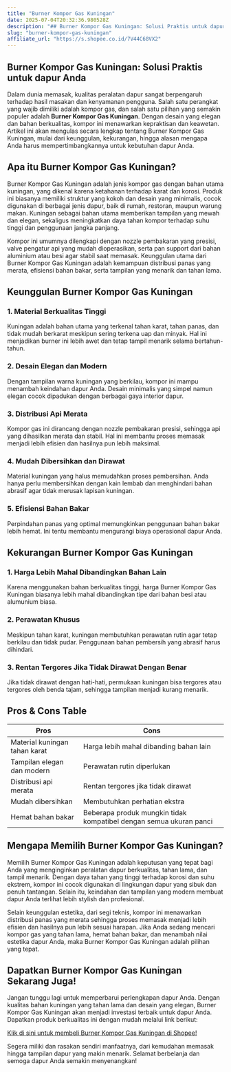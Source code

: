 ```yaml
---
title: "Burner Kompor Gas Kuningan"
date: 2025-07-04T20:32:36.980528Z
description: "## Burner Kompor Gas Kuningan: Solusi Praktis untuk dapur Anda..."
slug: "burner-kompor-gas-kuningan"
affiliate_url: "https://s.shopee.co.id/7V44C68VX2"
---
```

## Burner Kompor Gas Kuningan: Solusi Praktis untuk dapur Anda

Dalam dunia memasak, kualitas peralatan dapur sangat berpengaruh terhadap hasil masakan dan kenyamanan pengguna. Salah satu perangkat yang wajib dimiliki adalah kompor gas, dan salah satu pilihan yang semakin populer adalah **Burner Kompor Gas Kuningan**. Dengan desain yang elegan dan bahan berkualitas, kompor ini menawarkan kepraktisan dan keawetan. Artikel ini akan mengulas secara lengkap tentang Burner Kompor Gas Kuningan, mulai dari keunggulan, kekurangan, hingga alasan mengapa Anda harus mempertimbangkannya untuk kebutuhan dapur Anda.

## Apa itu Burner Kompor Gas Kuningan?

Burner Kompor Gas Kuningan adalah jenis kompor gas dengan bahan utama kuningan, yang dikenal karena ketahanan terhadap karat dan korosi. Produk ini biasanya memiliki struktur yang kokoh dan desain yang minimalis, cocok digunakan di berbagai jenis dapur, baik di rumah, restoran, maupun warung makan. Kuningan sebagai bahan utama memberikan tampilan yang mewah dan elegan, sekaligus meningkatkan daya tahan kompor terhadap suhu tinggi dan penggunaan jangka panjang.

Kompor ini umumnya dilengkapi dengan nozzle pembakaran yang presisi, valve pengatur api yang mudah dioperasikan, serta pan support dari bahan aluminium atau besi agar stabil saat memasak. Keunggulan utama dari Burner Kompor Gas Kuningan adalah kemampuan distribusi panas yang merata, efisiensi bahan bakar, serta tampilan yang menarik dan tahan lama.

## Keunggulan Burner Kompor Gas Kuningan

### 1. Material Berkualitas Tinggi

Kuningan adalah bahan utama yang terkenal tahan karat, tahan panas, dan tidak mudah berkarat meskipun sering terkena uap dan minyak. Hal ini menjadikan burner ini lebih awet dan tetap tampil menarik selama bertahun-tahun.

### 2. Desain Elegan dan Modern

Dengan tampilan warna kuningan yang berkilau, kompor ini mampu menambah keindahan dapur Anda. Desain minimalis yang simpel namun elegan cocok dipadukan dengan berbagai gaya interior dapur.

### 3. Distribusi Api Merata

Kompor gas ini dirancang dengan nozzle pembakaran presisi, sehingga api yang dihasilkan merata dan stabil. Hal ini membantu proses memasak menjadi lebih efisien dan hasilnya pun lebih maksimal.

### 4. Mudah Dibersihkan dan Dirawat

Material kuningan yang halus memudahkan proses pembersihan. Anda hanya perlu membersihkan dengan kain lembab dan menghindari bahan abrasif agar tidak merusak lapisan kuningan.

### 5. Efisiensi Bahan Bakar

Perpindahan panas yang optimal memungkinkan penggunaan bahan bakar lebih hemat. Ini tentu membantu mengurangi biaya operasional dapur Anda.

## Kekurangan Burner Kompor Gas Kuningan

### 1. Harga Lebih Mahal Dibandingkan Bahan Lain

Karena menggunakan bahan berkualitas tinggi, harga Burner Kompor Gas Kuningan biasanya lebih mahal dibandingkan tipe dari bahan besi atau alumunium biasa.

### 2. Perawatan Khusus

Meskipun tahan karat, kuningan membutuhkan perawatan rutin agar tetap berkilau dan tidak pudar. Penggunaan bahan pembersih yang abrasif harus dihindari.

### 3. Rentan Tergores Jika Tidak Dirawat Dengan Benar

Jika tidak dirawat dengan hati-hati, permukaan kuningan bisa tergores atau tergores oleh benda tajam, sehingga tampilan menjadi kurang menarik.

## Pros & Cons Table

| **Pros**                          | **Cons**                                 |
|-----------------------------------|------------------------------------------|
| Material kuningan tahan karat    | Harga lebih mahal dibanding bahan lain |
| Tampilan elegan dan modern     | Perawatan rutin diperlukan             |
| Distribusi api merata            | Rentan tergores jika tidak dirawat     |
| Mudah dibersihkan               | Membutuhkan perhatian ekstra             |
| Hemat bahan bakar               | Beberapa produk mungkin tidak kompatibel dengan semua ukuran panci |

## Mengapa Memilih Burner Kompor Gas Kuningan?

Memilih Burner Kompor Gas Kuningan adalah keputusan yang tepat bagi Anda yang menginginkan peralatan dapur berkualitas, tahan lama, dan tampil menarik. Dengan daya tahan yang tinggi terhadap korosi dan suhu ekstrem, kompor ini cocok digunakan di lingkungan dapur yang sibuk dan penuh tantangan. Selain itu, keindahan dan tampilan yang modern membuat dapur Anda terlihat lebih stylish dan profesional.

Selain keunggulan estetika, dari segi teknis, kompor ini menawarkan distribusi panas yang merata sehingga proses memasak menjadi lebih efisien dan hasilnya pun lebih sesuai harapan. Jika Anda sedang mencari kompor gas yang tahan lama, hemat bahan bakar, dan menambah nilai estetika dapur Anda, maka Burner Kompor Gas Kuningan adalah pilihan yang tepat.

## Dapatkan Burner Kompor Gas Kuningan Sekarang Juga!

Jangan tunggu lagi untuk memperbarui perlengkapan dapur Anda. Dengan kualitas bahan kuningan yang tahan lama dan desain yang elegan, Burner Kompor Gas Kuningan akan menjadi investasi terbaik untuk dapur Anda. Dapatkan produk berkualitas ini dengan mudah melalui link berikut:

[Klik di sini untuk membeli Burner Kompor Gas Kuningan di Shopee!](https://s.shopee.co.id/7V44C68VX2)

Segera miliki dan rasakan sendiri manfaatnya, dari kemudahan memasak hingga tampilan dapur yang makin menarik. Selamat berbelanja dan semoga dapur Anda semakin menyenangkan!